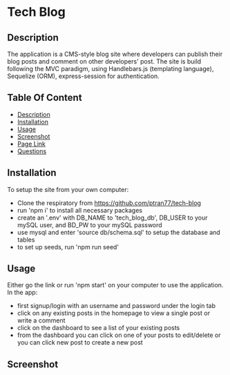 # Tech Blog

## Description

The application is a CMS-style blog site where developers can publish their blog posts and comment on other developers' post. The site is build following the MVC paradigm, using Handlebars.js (templating language), Sequelize (ORM), express-session for authentication.

## Table Of Content

- [Description](#description)
- [Installation](#installation)
- [Usage](#usage)
- [Screenshot](#screenshot)
- [Page Link](#page-link)
- [Questions](#questions)

## Installation

To setup the site from your own computer:

- Clone the respiratory from https://github.com/ptran77/tech-blog
- run 'npm i' to install all necessary packages
- create an '.env' with DB_NAME to 'tech_blog_db', DB_USER to your mySQL user, and BD_PW to your mySQL password
- use mysql and enter 'source db/schema.sql' to setup the database and tables
- to set up seeds, run 'npm run seed'

## Usage

Either go the link or run 'npm start' on your computer to use the application.
In the app:

- first signup/login with an username and password under the login tab
- click on any existing posts in the homepage to view a single post or write a comment
- click on the dashboard to see a list of your existing posts
- from the dashboard you can click on one of your posts to edit/delete or you can click new post to create a new post

## Screenshot
